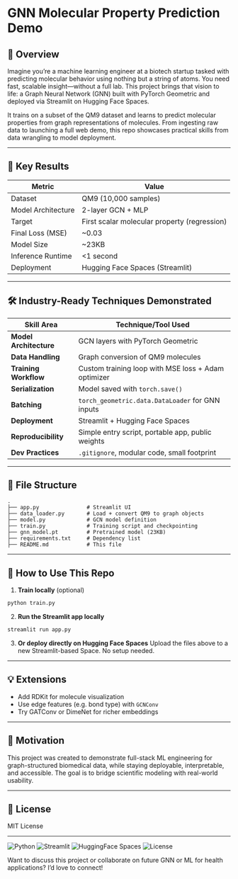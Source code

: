 # GNN Molecular Property Prediction Demo

## 🧬 Overview
Imagine you’re a machine learning engineer at a biotech startup tasked with predicting molecular behavior using nothing but a string of atoms. You need fast, scalable insight—without a full lab. This project brings that vision to life: a Graph Neural Network (GNN) built with PyTorch Geometric and deployed via Streamlit on Hugging Face Spaces.

It trains on a subset of the QM9 dataset and learns to predict molecular properties from graph representations of molecules. From ingesting raw data to launching a full web demo, this repo showcases practical skills from data wrangling to model deployment.

---

## 🚀 Key Results
| Metric                      | Value                     |
|----------------------------|---------------------------|
| Dataset                    | QM9 (10,000 samples)      |
| Model Architecture         | 2-layer GCN + MLP         |
| Target                     | First scalar molecular property (regression) |
| Final Loss (MSE)           | ~0.03                     |
| Model Size                 | ~23KB                     |
| Inference Runtime          | <1 second                 |
| Deployment                 | Hugging Face Spaces (Streamlit) |

---

## 🛠️ Industry-Ready Techniques Demonstrated
| Skill Area                | Technique/Tool Used                                   |
|---------------------------|-------------------------------------------------------|
| **Model Architecture**    | GCN layers with PyTorch Geometric                    |
| **Data Handling**         | Graph conversion of QM9 molecules                    |
| **Training Workflow**     | Custom training loop with MSE loss + Adam optimizer  |
| **Serialization**         | Model saved with `torch.save()`                     |
| **Batching**              | `torch_geometric.data.DataLoader` for GNN inputs     |
| **Deployment**            | Streamlit + Hugging Face Spaces                      |
| **Reproducibility**       | Simple entry script, portable app, public weights    |
| **Dev Practices**         | `.gitignore`, modular code, small footprint          |

---

## 📂 File Structure
```
.
├── app.py               # Streamlit UI
├── data_loader.py       # Load + convert QM9 to graph objects
├── model.py             # GCN model definition
├── train.py             # Training script and checkpointing
├── gnn_model.pt         # Pretrained model (23KB)
├── requirements.txt     # Dependency list
├── README.md            # This file
```

---

## 🧪 How to Use This Repo
1. **Train locally** (optional)
```bash
python train.py
```
2. **Run the Streamlit app locally**
```bash
streamlit run app.py
```
3. **Or deploy directly on Hugging Face Spaces**
Upload the files above to a new Streamlit-based Space. No setup needed.

---

## 💡 Extensions
- Add RDKit for molecule visualization
- Use edge features (e.g. bond type) with `GCNConv`
- Try GATConv or DimeNet for richer embeddings

---

## 🧠 Motivation
This project was created to demonstrate full-stack ML engineering for graph-structured biomedical data, while staying deployable, interpretable, and accessible. The goal is to bridge scientific modeling with real-world usability.

---

## 🪪 License
MIT License

---

![Python](https://img.shields.io/badge/python-3.10-blue?logo=python)
![Streamlit](https://img.shields.io/badge/streamlit-app-red?logo=streamlit)
![HuggingFace Spaces](https://img.shields.io/badge/HuggingFace-Spaces-yellow?logo=huggingface)
![License](https://img.shields.io/badge/license-MIT-green)

Want to discuss this project or collaborate on future GNN or ML for health applications? I’d love to connect!
